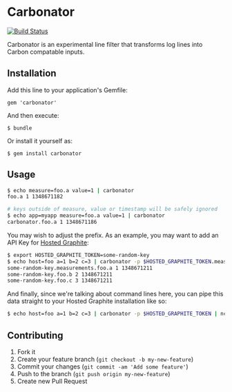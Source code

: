 # Carbonator

[![Build Status](https://secure.travis-ci.org/gorsuch/carbonator.png)](http://travis-ci.org/gorsuch/carbonator)

Carbonator is an experimental line filter that transforms log lines into Carbon compatable inputs.

## Installation

Add this line to your application's Gemfile:

    gem 'carbonator'

And then execute:

    $ bundle

Or install it yourself as:

    $ gem install carbonator

## Usage

```bash
$ echo measure=foo.a value=1 | carbonator
foo.a 1 1348671182

# keys outside of measure, value or timestamp will be safely ignored
$ echo app=myapp measure=foo.a value=1 | carbonator
carbonator.foo.a 1 1348671186
```

You may wish to adjust the prefix.  As an example, you may want to add an API Key for [Hosted Graphite](http://hostedgraphite.com/):

```bash
$ export HOSTED_GRAPHITE_TOKEN=some-random-key
$ echo host=foo a=1 b=2 c=3 | carbonator -p $HOSTED_GRAPHITE_TOKEN.measurements
some-random-key.measurements.foo.a 1 1348671211
some-random-key.foo.b 2 1348671211
some-random-key.foo.c 3 1348671211
```

And finally, since we're talking about command lines here, you can pipe this data straight to your Hosted Graphite installation like so:

```bash
$ echo host=foo a=1 b=2 c=3 | carbonator -p $HOSTED_GRAPHITE_TOKEN | nc carbon.hostedgraphite.com 2003
```

## Contributing

1. Fork it
2. Create your feature branch (`git checkout -b my-new-feature`)
3. Commit your changes (`git commit -am 'Add some feature'`)
4. Push to the branch (`git push origin my-new-feature`)
5. Create new Pull Request
